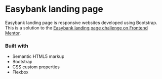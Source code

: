 # Easybank landing page

Easybank landing page is responsive websites developed using Bootstrap.
This is a solution to the [Easybank landing page challenge on Frontend Mentor](https://www.frontendmentor.io/challenges/easybank-landing-page-WaUhkoDN).


### Built with

- Semantic HTML5 markup
- Bootstrap
- CSS custom properties
- Flexbox
